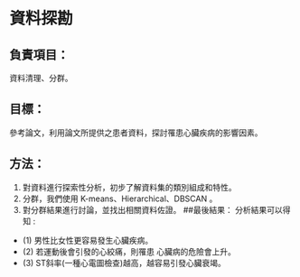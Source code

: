 # 資料探勘

## 負責項目：
資料清理、分群。
## 目標：
參考論文，利用論文所提供之患者資料，探討罹患心臟疾病的影響因素。
## 方法：
1. 對資料進行探索性分析，初步了解資料集的類別組成和特性。
2. 分群，我們使用 K-means、Hierarchical、DBSCAN 。
3. 對分群結果進行討論，並找出相關資料佐證。
##最後結果：
分析結果可以得知 : 
* (1) 男性比女性更容易發生心臟疾病。 
* (2) 若運動後會引發的心絞痛，則罹患
心臟病的危險會上升。 
* (3) ST斜率(一種心電圖檢查)越⾼，越容易引發心臟衰竭。
